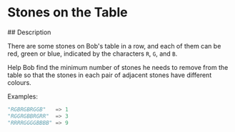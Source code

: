 # Stones on the Table

## Description

There are some stones on Bob's table in a row, and each of them can be red, green or blue, indicated by the characters `R`, `G`, and `B`.

Help Bob find the minimum number of stones he needs to remove from the table so that the stones in each pair of adjacent stones have different colours.

Examples:

```python
"RGBRGBRGGB"   => 1
"RGGRGBBRGRR"  => 3
"RRRRGGGGBBBB" => 9
```

